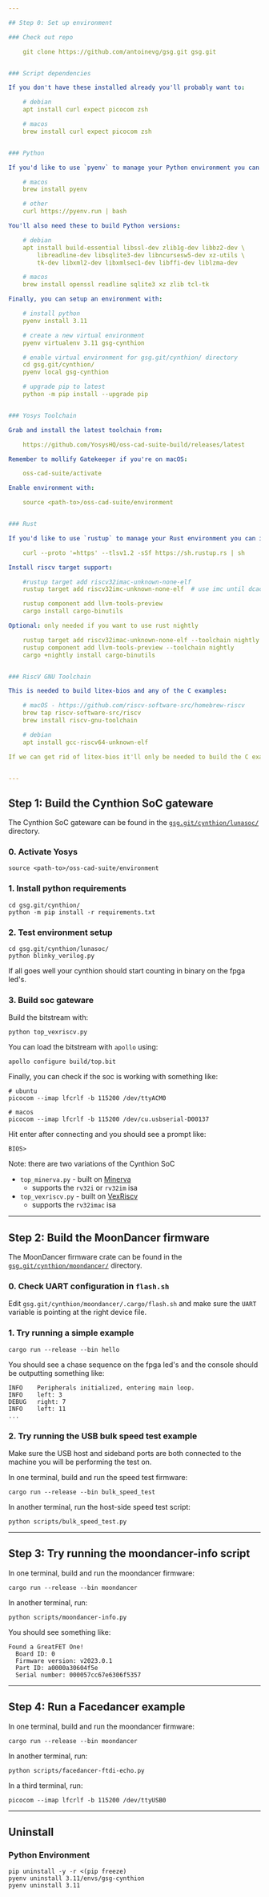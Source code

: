 ```yaml
---

## Step 0: Set up environment

### Check out repo

    git clone https://github.com/antoinevg/gsg.git gsg.git


### Script dependencies

If you don't have these installed already you'll probably want to:

    # debian
    apt install curl expect picocom zsh

    # macos
    brew install curl expect picocom zsh


### Python

If you'd like to use `pyenv` to manage your Python environment you can install it with:

    # macos
    brew install pyenv

    # other
    curl https://pyenv.run | bash

You'll also need these to build Python versions:

    # debian
    apt install build-essential libssl-dev zlib1g-dev libbz2-dev \
        libreadline-dev libsqlite3-dev libncursesw5-dev xz-utils \
        tk-dev libxml2-dev libxmlsec1-dev libffi-dev liblzma-dev

    # macos
    brew install openssl readline sqlite3 xz zlib tcl-tk

Finally, you can setup an environment with:

    # install python
    pyenv install 3.11

    # create a new virtual environment
    pyenv virtualenv 3.11 gsg-cynthion

    # enable virtual environment for gsg.git/cynthion/ directory
    cd gsg.git/cynthion/
    pyenv local gsg-cynthion

    # upgrade pip to latest
    python -m pip install --upgrade pip


### Yosys Toolchain

Grab and install the latest toolchain from:

    https://github.com/YosysHQ/oss-cad-suite-build/releases/latest

Remember to mollify Gatekeeper if you're on macOS:

    oss-cad-suite/activate

Enable environment with:

    source <path-to>/oss-cad-suite/environment


### Rust

If you'd like to use `rustup` to manage your Rust environment you can install it with:

    curl --proto '=https' --tlsv1.2 -sSf https://sh.rustup.rs | sh

Install riscv target support:

    #rustup target add riscv32imac-unknown-none-elf
    rustup target add riscv32imc-unknown-none-elf  # use imc until dcache issues are resolved

    rustup component add llvm-tools-preview
    cargo install cargo-binutils

Optional: only needed if you want to use rust nightly

    rustup target add riscv32imac-unknown-none-elf --toolchain nightly
    rustup component add llvm-tools-preview --toolchain nightly
    cargo +nightly install cargo-binutils


### RiscV GNU Toolchain

This is needed to build litex-bios and any of the C examples:

    # macOS - https://github.com/riscv-software-src/homebrew-riscv
    brew tap riscv-software-src/riscv
    brew install riscv-gnu-toolchain

    # debian
    apt install gcc-riscv64-unknown-elf

If we can get rid of litex-bios it'll only be needed to build the C examples.


---
```


## Step 1: Build the Cynthion SoC gateware

The Cynthion SoC gateware can be found in the [`gsg.git/cynthion/lunasoc/`](lunasoc/) directory.

### 0. Activate Yosys

    source <path-to>/oss-cad-suite/environment

### 1. Install python requirements

    cd gsg.git/cynthion/
    python -m pip install -r requirements.txt

### 2. Test environment setup

    cd gsg.git/cynthion/lunasoc/
    python blinky_verilog.py

If all goes well your cynthion should start counting in binary on the fpga led's.

### 3. Build soc gateware

Build the bitstream with:

    python top_vexriscv.py

You can load the bitstream with `apollo` using:

    apollo configure build/top.bit

Finally, you can check if the soc is working with something like:

    # ubuntu
    picocom --imap lfcrlf -b 115200 /dev/ttyACM0

    # macos
    picocom --imap lfcrlf -b 115200 /dev/cu.usbserial-D00137

Hit enter after connecting and you should see a prompt like:

    BIOS>

Note: there are two variations of the Cynthion SoC

* `top_minerva.py` - built on [Minerva](https://github.com/minerva-cpu/minerva)
  - supports the `rv32i` or `rv32im` isa
* `top_vexriscv.py` - built on [VexRiscv](https://github.com/SpinalHDL/VexRiscv)
  - supports the `rv32imac` isa


---

## Step 2: Build the MoonDancer firmware

The MoonDancer firmware crate can be found in the [`gsg.git/cynthion/moondancer/`](moondancer/) directory.

### 0. Check UART configuration in `flash.sh`

Edit `gsg.git/cynthion/moondancer/.cargo/flash.sh` and make sure the `UART` variable is pointing at the right device file.


### 1. Try running a simple example

    cargo run --release --bin hello

You should see a chase sequence on the fpga led's and the console should be outputting something like:

    INFO    Peripherals initialized, entering main loop.
    INFO    left: 3
    DEBUG   right: 7
    INFO    left: 11
    ...


### 2. Try running the USB bulk speed test example

Make sure the USB host and sideband ports are both connected to the machine you will be performing the test on.

In one terminal, build and run the speed test firmware:

    cargo run --release --bin bulk_speed_test

In another terminal, run the host-side speed test script:

    python scripts/bulk_speed_test.py


---

## Step 3: Try running the moondancer-info script

In one terminal, build and run the moondancer firmware:

    cargo run --release --bin moondancer

In another terminal, run:

    python scripts/moondancer-info.py

You should see something like:

    Found a GreatFET One!
      Board ID: 0
      Firmware version: v2023.0.1
      Part ID: a0000a30604f5e
      Serial number: 000057cc67e6306f5357


---

## Step 4: Run a Facedancer example

In one terminal, build and run the moondancer firmware:

    cargo run --release --bin moondancer

In another terminal, run:

    python scripts/facedancer-ftdi-echo.py

In a third terminal, run:

    picocom --imap lfcrlf -b 115200 /dev/ttyUSB0


---

## Uninstall

### Python Environment

    pip uninstall -y -r <(pip freeze)
    pyenv uninstall 3.11/envs/gsg-cynthion
    pyenv uninstall 3.11
